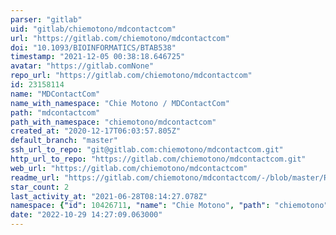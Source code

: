 ```yaml
---
parser: "gitlab"
uid: "gitlab/chiemotono/mdcontactcom"
url: "https://gitlab.com/chiemotono/mdcontactcom"
doi: "10.1093/BIOINFORMATICS/BTAB538"
timestamp: "2021-12-05 00:38:18.646725"
avatar: "https://gitlab.comNone"
repo_url: "https://gitlab.com/chiemotono/mdcontactcom"
id: 23158114
name: "MDContactCom"
name_with_namespace: "Chie Motono / MDContactCom"
path: "mdcontactcom"
path_with_namespace: "chiemotono/mdcontactcom"
created_at: "2020-12-17T06:03:57.805Z"
default_branch: "master"
ssh_url_to_repo: "git@gitlab.com:chiemotono/mdcontactcom.git"
http_url_to_repo: "https://gitlab.com/chiemotono/mdcontactcom.git"
web_url: "https://gitlab.com/chiemotono/mdcontactcom"
readme_url: "https://gitlab.com/chiemotono/mdcontactcom/-/blob/master/README.md"
star_count: 2
last_activity_at: "2021-06-28T08:14:27.078Z"
namespace: {"id": 10426711, "name": "Chie Motono", "path": "chiemotono", "kind": "user", "full_path": "chiemotono", "parent_id": null, "avatar_url": "https://secure.gravatar.com/avatar/d1011e3358d1a080eec9dddfe1ff4bdf?s=80&d=identicon", "web_url": "https://gitlab.com/chiemotono"}
date: "2022-10-29 14:27:09.063000"
---
```

